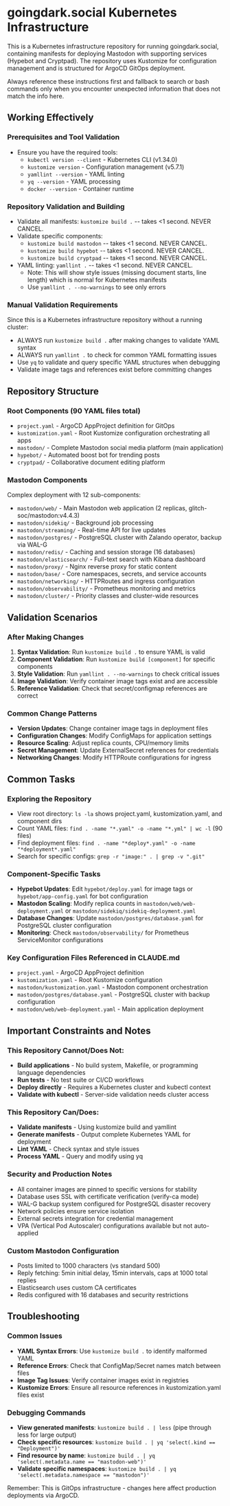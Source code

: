 # goingdark.social Kubernetes Infrastructure

This is a Kubernetes infrastructure repository for running goingdark.social, containing manifests for deploying Mastodon with supporting services (Hypebot and Cryptpad). The repository uses Kustomize for configuration management and is structured for ArgoCD GitOps deployment.

Always reference these instructions first and fallback to search or bash commands only when you encounter unexpected information that does not match the info here.

## Working Effectively

### Prerequisites and Tool Validation
- Ensure you have the required tools:
  - `kubectl version --client` - Kubernetes CLI (v1.34.0)
  - `kustomize version` - Configuration management (v5.7.1)
  - `yamllint --version` - YAML linting
  - `yq --version` - YAML processing
  - `docker --version` - Container runtime

### Repository Validation and Building
- Validate all manifests: `kustomize build .` -- takes <1 second. NEVER CANCEL.
- Validate specific components:
  - `kustomize build mastodon` -- takes <1 second. NEVER CANCEL.
  - `kustomize build hypebot` -- takes <1 second. NEVER CANCEL.
  - `kustomize build cryptpad` -- takes <1 second. NEVER CANCEL.
- YAML linting: `yamllint .` -- takes <1 second. NEVER CANCEL.
  - Note: This will show style issues (missing document starts, line length) which is normal for Kubernetes manifests
  - Use `yamllint . --no-warnings` to see only errors

### Manual Validation Requirements
Since this is a Kubernetes infrastructure repository without a running cluster:
- ALWAYS run `kustomize build .` after making changes to validate YAML syntax
- ALWAYS run `yamllint .` to check for common YAML formatting issues
- Use `yq` to validate and query specific YAML structures when debugging
- Validate image tags and references exist before committing changes

## Repository Structure

### Root Components (90 YAML files total)
- `project.yaml` - ArgoCD AppProject definition for GitOps
- `kustomization.yaml` - Root Kustomize configuration orchestrating all apps
- `mastodon/` - Complete Mastodon social media platform (main application)
- `hypebot/` - Automated boost bot for trending posts
- `cryptpad/` - Collaborative document editing platform

### Mastodon Components
Complex deployment with 12 sub-components:
- `mastodon/web/` - Main Mastodon web application (2 replicas, glitch-soc/mastodon:v4.4.3)
- `mastodon/sidekiq/` - Background job processing
- `mastodon/streaming/` - Real-time API for live updates
- `mastodon/postgres/` - PostgreSQL cluster with Zalando operator, backup via WAL-G
- `mastodon/redis/` - Caching and session storage (16 databases)
- `mastodon/elasticsearch/` - Full-text search with Kibana dashboard
- `mastodon/proxy/` - Nginx reverse proxy for static content
- `mastodon/base/` - Core namespaces, secrets, and service accounts
- `mastodon/networking/` - HTTPRoutes and ingress configuration
- `mastodon/observability/` - Prometheus monitoring and metrics
- `mastodon/cluster/` - Priority classes and cluster-wide resources

## Validation Scenarios

### After Making Changes
1. **Syntax Validation**: Run `kustomize build .` to ensure YAML is valid
2. **Component Validation**: Run `kustomize build [component]` for specific components
3. **Style Validation**: Run `yamllint . --no-warnings` to check critical issues
4. **Image Validation**: Verify container image tags exist and are accessible
5. **Reference Validation**: Check that secret/configmap references are correct

### Common Change Patterns
- **Version Updates**: Change container image tags in deployment files
- **Configuration Changes**: Modify ConfigMaps for application settings
- **Resource Scaling**: Adjust replica counts, CPU/memory limits
- **Secret Management**: Update ExternalSecret references for credentials
- **Networking Changes**: Modify HTTPRoute configurations for ingress

## Common Tasks

### Exploring the Repository
- View root directory: `ls -la` shows project.yaml, kustomization.yaml, and component dirs
- Count YAML files: `find . -name "*.yaml" -o -name "*.yml" | wc -l` (90 files)
- Find deployment files: `find . -name "*deploy*.yaml" -o -name "*deployment*.yaml"`
- Search for specific configs: `grep -r "image:" . | grep -v ".git"`

### Component-Specific Tasks
- **Hypebot Updates**: Edit `hypebot/deploy.yaml` for image tags or `hypebot/app-config.yaml` for bot configuration
- **Mastodon Scaling**: Modify replica counts in `mastodon/web/web-deployment.yaml` or `mastodon/sidekiq/sidekiq-deployment.yaml`
- **Database Changes**: Update `mastodon/postgres/database.yaml` for PostgreSQL cluster configuration
- **Monitoring**: Check `mastodon/observability/` for Prometheus ServiceMonitor configurations

### Key Configuration Files Referenced in CLAUDE.md
- `project.yaml` - ArgoCD AppProject definition
- `kustomization.yaml` - Root Kustomize configuration
- `mastodon/kustomization.yaml` - Mastodon component orchestration
- `mastodon/postgres/database.yaml` - PostgreSQL cluster with backup configuration
- `mastodon/web/web-deployment.yaml` - Main application deployment

## Important Constraints and Notes

### This Repository Cannot/Does Not:
- **Build applications** - No build system, Makefile, or programming language dependencies
- **Run tests** - No test suite or CI/CD workflows
- **Deploy directly** - Requires a Kubernetes cluster and kubectl context
- **Validate with kubectl** - Server-side validation needs cluster access

### This Repository Can/Does:
- **Validate manifests** - Using kustomize build and yamllint
- **Generate manifests** - Output complete Kubernetes YAML for deployment
- **Lint YAML** - Check syntax and style issues
- **Process YAML** - Query and modify using yq

### Security and Production Notes
- All container images are pinned to specific versions for stability
- Database uses SSL with certificate verification (verify-ca mode)  
- WAL-G backup system configured for PostgreSQL disaster recovery
- Network policies ensure service isolation
- External secrets integration for credential management
- VPA (Vertical Pod Autoscaler) configurations available but not auto-applied

### Custom Mastodon Configuration
- Posts limited to 1000 characters (vs standard 500)
- Reply fetching: 5min initial delay, 15min intervals, caps at 1000 total replies
- Elasticsearch uses custom CA certificates
- Redis configured with 16 databases and security restrictions

## Troubleshooting

### Common Issues
- **YAML Syntax Errors**: Use `kustomize build .` to identify malformed YAML
- **Reference Errors**: Check that ConfigMap/Secret names match between files
- **Image Tag Issues**: Verify container images exist in registries
- **Kustomize Errors**: Ensure all resource references in kustomization.yaml files exist

### Debugging Commands
- **View generated manifests**: `kustomize build . | less` (pipe through less for large output)
- **Check specific resources**: `kustomize build . | yq 'select(.kind == "Deployment")'`
- **Find resource by name**: `kustomize build . | yq 'select(.metadata.name == "mastodon-web")'`
- **Validate specific namespaces**: `kustomize build . | yq 'select(.metadata.namespace == "mastodon")'`

Remember: This is GitOps infrastructure - changes here affect production deployments via ArgoCD.